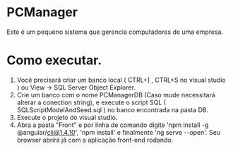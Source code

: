 # PCManager
Este é um pequeno sistema que gerencia computadores de uma empresa.

# Como executar.
1. Você precisará criar um banco local ( CTRL+] , CTRL+S no visual studio ) ou View -> SQL Server Object Explorer.
2. Crie um banco com o nome PCManagerDB (Caso mude necessitará alterar a conection string), e execute o script SQL ( SQLScriptModelAndSeed.sql ) no banco encontrada na pasta DB.
3. Execute o projeto do visual studio.
4. Abra a pasta "Front" e por linha de comando digite 'npm install -g @angular/cli@1.4.10', 'npm install' e finalmente 'ng serve --open'.
    Seu browser abrirá já com a aplicação front-end rodando.
